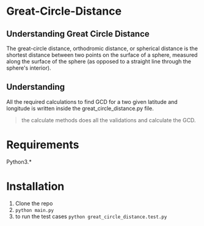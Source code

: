 # Great-Circle-Distance

## Understanding Great Circle Distance

The great-circle distance, orthodromic distance, or spherical distance is the shortest distance between two points on the surface of a sphere, measured along the surface of the sphere (as opposed to a straight line through the sphere's interior).


## Understanding

All the required calculations to find GCD for a two given latitude and longitude is written inside the great_circle_distance.py file.
> the calculate methods does all the validations and calculate the GCD.

# Requirements
Python3.*

# Installation
1. Clone the repo
2. `python main.py`
3. to run the test cases `python great_circle_distance.test.py`
